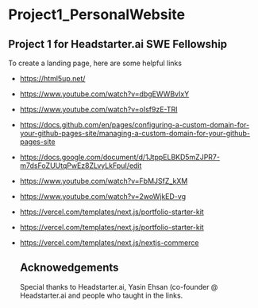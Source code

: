 # Project1_PersonalWebsite
## Project 1 for Headstarter.ai SWE Fellowship

To create a landing page, here are some helpful links
* https://html5up.net/
* https://www.youtube.com/watch?v=dbgEWWBvIxY
* https://www.youtube.com/watch?v=oIsf9zE-TRI
* https://docs.github.com/en/pages/configuring-a-custom-domain-for-your-github-pages-site/managing-a-custom-domain-for-your-github-pages-site
* https://docs.google.com/document/d/1JtppELBKD5mZJPR7-m7dsFoZUUtqPwEz8ZLvyLkFpuI/edit
* https://www.youtube.com/watch?v=FbMJSfZ_kXM
* https://www.youtube.com/watch?v=2woWjkED-vg
* https://vercel.com/templates/next.js/portfolio-starter-kit
* https://vercel.com/templates/next.js/portfolio-starter-kit
* https://vercel.com/templates/next.js/nextjs-commerce

  ## Acknowedgements
  Special thanks to Headstarter.ai, Yasin Ehsan (co-founder @ Headstarter.ai and people who taught in the links. 


